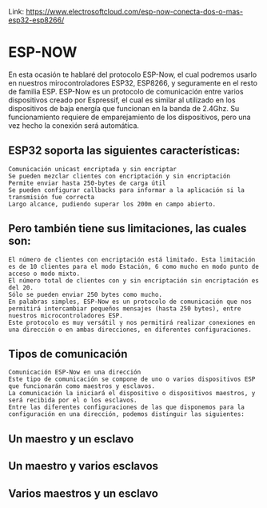 Link: https://www.electrosoftcloud.com/esp-now-conecta-dos-o-mas-esp32-esp8266/

# ESP-NOW
En esta ocasión te hablaré del protocolo ESP-Now, el cual podremos usarlo en nuestros mirocontroladores ESP32, ESP8266, y seguramente en el resto de familia ESP. ESP-Now es un protocolo de comunicación entre varios dispositivos creado por Espressif, el cual es similar al utilizado en los dispositivos de baja energía que funcionan en la banda de 2.4Ghz. Su funcionamiento requiere de emparejamiento de los dispositivos, pero una vez hecho la conexión será automática.

## ESP32 soporta las siguientes características:
```
Comunicación unicast encriptada y sin encriptar
Se pueden mezclar clientes con encriptación y sin encriptación
Permite enviar hasta 250-bytes de carga útil
Se pueden configurar callbacks para informar a la aplicación si la transmisión fue correcta
Largo alcance, pudiendo superar los 200m en campo abierto.
```
## Pero también tiene sus limitaciones, las cuales son:
```
El número de clientes con encriptación está limitado. Esta limitación es de 10 clientes para el modo Estación, 6 como mucho en modo punto de acceso o modo mixto.
El número total de clientes con y sin encriptación sin encriptación es del 20.
Sólo se pueden enviar 250 bytes como mucho.
En palabras simples, ESP-Now es un protocolo de comunicación que nos permitirá intercambiar pequeños mensajes (hasta 250 bytes), entre nuestros microcontroladores ESP. 
Este protocolo es muy versátil y nos permitirá realizar conexiones en una dirección o en ambas direcciones, en diferentes configuraciones.
 ```
## Tipos de comunicación
 ```
Comunicación ESP-Now en una dirección
Este tipo de comunicación se compone de uno o varios dispositivos ESP que funcionarán como maestros y esclavos. 
La comunicación la iniciará el dispositivo o dispositivos maestros, y será recibida por el o los esclavos. 
Entre las diferentes configuraciones de las que disponemos para la configuración en una dirección, podemos distinguir las siguientes:
  ```
## Un maestro y un esclavo
## Un maestro y varios esclavos
## Varios maestros y un esclavo

